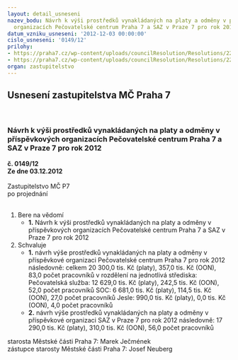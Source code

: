 ```yaml
---
layout: detail_usneseni
nazev_bodu: Návrh k výši prostředků vynakládaných na platy a odměny v příspěvkových
  organizacích Pečovatelské centrum Praha 7 a SAZ v Praze 7 pro rok 2012
datum_vzniku_usneseni: '2012-12-03 00:00:00'
cislo_usneseni: '0149/12'
prilohy:
- https://praha7.cz/wp-content/uploads/councilResolution/Resolutions/22045/5-12-rm%c4%8d_081412-r.doc
- https://praha7.cz/wp-content/uploads/councilResolution/Resolutions/22045/5-12-rm%c4%8d_072212-r.doc
organ: zastupitelstvo
---
```

<div id="ucUsn_pList" class="usn">
	<span><h2>Usnesení zastupitelstva MČ Praha 7 </h2>
<br></span><div class="standBody">
<span><h3>Návrh k výši prostředků vynakládaných na platy a odměny v příspěvkových organizacích Pečovatelské centrum Praha 7 a SAZ v Praze 7 pro rok 2012</h3></span><div class="center">
		<strong>č. 0149/12</strong><br>
	</div>
<div class="center">
		<strong>Ze dne 03.12.2012</strong><br><br>
	</div>Zastupitelstvo MČ P7<br> po projednání<br><br><ol>
<li>Bere na vědomí<ul><li>
<strong>1.</strong> Návrh k výši prostředků vynakládaných na platy a odměny v příspěvkových organizacích Pečovatelské centrum Praha 7 a SAZ v Praze 7 pro rok 2012</li></ul>
</li>
<li>Schvaluje<ul>
<li>
<strong>1.</strong> návrh výše prostředků vynakládaných na platy a odměny v příspěvkové organizaci Pečovatelské centrum Praha 7 pro rok 2012 následovně:                      celkem  20 300,0 tis. Kč (platy), 357,0 tis. Kč (OON), 83,0 počet pracovníků  v rozdělení na jednotlivá střediska:                                                                  Pečovatelská služba: 12 629,0 tis. Kč (platy), 242,5 tis. Kč (OON), 52,0 počet pracovníků                                                                                                                      SOC: 6 681,0 tis. Kč (platy), 114,5 tis. Kč (OON), 27,0 počet pracovníků                         Jesle: 990,0 tis. Kč (platy), 0,0 tis. Kč (OON), 4,0 počet pracovníků </li>
<li>
<strong>2.</strong> návrh výše prostředků vynakládaných na platy a odměny v příspěvkové organizaci SAZ v Praze 7 pro rok 2012 následovně:                                              17 290,0 tis. Kč (platy), 310,0 tis. Kč (OON), 56,0 počet pracovníků   </li>
</ul>
</li>
</ol>starosta Městské části Praha 7: Marek Ječmének<br>zástupce starosty Městské části Praha 7: Josef Neuberg
</div>
</div>
